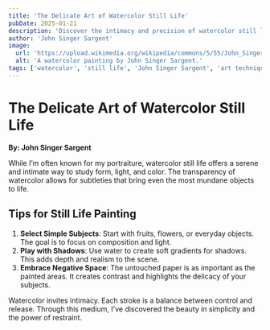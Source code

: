 ```yaml
---
title: 'The Delicate Art of Watercolor Still Life'
pubDate: 2025-01-21
description: 'Discover the intimacy and precision of watercolor still life.'
author: 'John Singer Sargent'
image:
  url: 'https://upload.wikimedia.org/wikipedia/commons/5/55/John_Singer_Sargent_-_Carnation%2C_Lily%2C_Lily%2C_Rose.jpg'
  alt: 'A watercolor painting by John Singer Sargent.'
tags: ['watercolor', 'still life', 'John Singer Sargent', 'art techniques']
---
```


# The Delicate Art of Watercolor Still Life

**By: John Singer Sargent**

While I’m often known for my portraiture, watercolor still life offers a serene and intimate way to study form, light, and color. The transparency of watercolor allows for subtleties that bring even the most mundane objects to life.

## Tips for Still Life Painting

1. **Select Simple Subjects**: Start with fruits, flowers, or everyday objects. The goal is to focus on composition and light.
2. **Play with Shadows**: Use water to create soft gradients for shadows. This adds depth and realism to the scene.
3. **Embrace Negative Space**: The untouched paper is as important as the painted areas. It creates contrast and highlights the delicacy of your subjects.

Watercolor invites intimacy. Each stroke is a balance between control and release. Through this medium, I’ve discovered the beauty in simplicity and the power of restraint.
